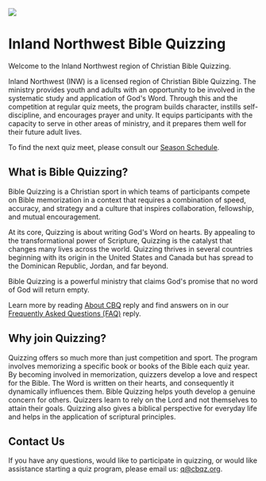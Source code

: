 <!-- docs:hide_top_photo -->
<img src="/idaho_relief_location_map.svg" class="page_photo">

# Inland Northwest Bible Quizzing

Welcome to the Inland Northwest region of Christian Bible Quizzing.

Inland Northwest (INW) is a licensed region of Christian Bible Quizzing. The ministry provides youth and adults with an opportunity to be involved in the systematic study and application of God's Word. Through this and the competition at regular quiz meets, the program builds character, instills self-discipline, and encourages prayer and unity. It equips participants with the capacity to serve in other areas of ministry, and it prepares them well for their future adult lives.

To find the next quiz meet, please consult our [Season Schedule](/meet/schedule).

## What is Bible Quizzing?

Bible Quizzing is a Christian sport in which teams of participants compete on Bible memorization in a context that requires a combination of speed, accuracy, and strategy and a culture that inspires collaboration, fellowship, and mutual encouragement.

At its core, Quizzing is about writing God's Word on hearts. By appealing to the transformational power of Scripture, Quizzing is the catalyst that changes many lives across the world. Quizzing thrives in several countries beginning with its origin in the United States and Canada but has spread to the Dominican Republic, Jordan, and far beyond.

Bible Quizzing is a powerful ministry that claims God's promise that no word of God will return empty.

Learn more by reading
[About CBQ](*/about_CBQ.md)
<span class="material-symbols-outlined middle size">reply</span>
and find answers on in our
[Frequently Asked Questions (FAQ)](*/FAQs.md)
<span class="material-symbols-outlined middle size">reply</span>.

## Why join Quizzing?

Quizzing offers so much more than just competition and sport. The program involves memorizing a specific book or books of the Bible each quiz year. By becoming involved in memorization, quizzers develop a love and respect for the Bible. The Word is written on their hearts, and consequently it dynamically influences them. Bible Quizzing helps youth develop a genuine concern for others. Quizzers learn to rely on the Lord and not themselves to attain their goals. Quizzing also gives a biblical perspective for everyday life and helps in the application of scriptural principles.

## Contact Us

If you have any questions, would like to participate in quizzing, or would like assistance starting a quiz program, please email us: [q@cbqz.org](mailto:q@cbqz.org).
